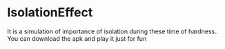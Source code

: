 # IsolationEffect
It is a simulation of importance of isolation during these time of hardness..
You can download the apk and play it just for fun
